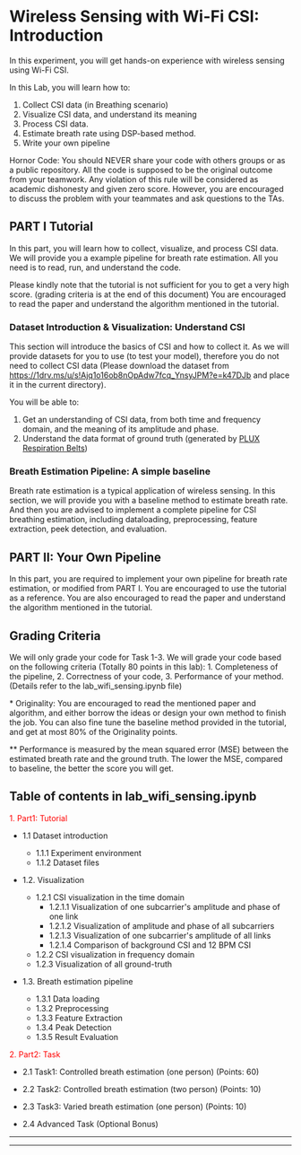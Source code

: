 # Wireless Sensing with Wi-Fi CSI: Introduction
In this experiment, you will get hands-on experience with wireless sensing using Wi-Fi CSI. 

In this Lab, you will learn how to:
1. Collect CSI data (in Breathing scenario)
2. Visualize CSI data, and understand its meaning
3. Process CSI data. 
4. Estimate breath rate using DSP-based method.
5. Write your own pipeline 

Hornor Code: You should NEVER share your code with others groups or as a public repository. All the code is supposed to be the original outcome from your teamwork. Any violation of this rule will be considered as academic dishonesty and given zero score. However, you are encouraged to discuss the problem with your teammates and ask questions to the TAs.

## PART I Tutorial
In this part, you will learn how to collect, visualize, and process CSI data. We will provide you a example pipeline for breath rate estimation. All you need is to read, run, and understand the code.

Please kindly note that the tutorial is not sufficient for you to get a very high score. (grading criteria is at the end of this document) You are encouraged to read the paper and understand the algorithm mentioned in the tutorial.

### Dataset Introduction & Visualization: Understand CSI
This section will introduce the basics of CSI and how to collect it. As we will provide datasets for you to use (to test your model), therefore you do not need to collect CSI data (Please download the dataset from https://1drv.ms/u/s!Ajq1o16ob8nOpAdw7fcq_YnsyJPM?e=k47DJb and place it in the current directory).

You will be able to:
1. Get an understanding of CSI data, from both time and frequency domain, and the meaning of its amplitude and phase.
2. Understand the data format of ground truth (generated by [PLUX Respiration Belts](https://www.pluxbiosignals.com/products/respiration-pzt?pr_prod_strat=description&pr_rec_id=d40111e64&pr_rec_pid=7026938871999&pr_ref_pid=7030319186111&pr_seq=uniform))

### Breath Estimation Pipeline: A simple baseline
Breath rate estimation is a typical application of wireless sensing. In this section, we will provide you with a baseline method to estimate breath rate. And then you are advised to implement a complete pipeline for CSI breathing estimation, including dataloading, preprocessing, feature extraction, peek detection, and evaluation.


## PART II: Your Own Pipeline
In this part, you are required to implement your own pipeline for breath rate estimation, or modified from PART I. You are encouraged to use the tutorial as a reference. You are also encouraged to read the paper and understand the algorithm mentioned in the tutorial.

## Grading Criteria

We will only grade your code for Task 1-3.
We will grade your code based on the following criteria (Totally 80 points in this lab): 1. Completeness of the pipeline,  2. Correctness of your code, 3. Performance of your method. (Details refer to the lab_wifi_sensing.ipynb file)

\* Originality: You are encouraged to read the mentioned paper and algorithm, and either borrow the ideas or design your own method to finish the job. You can also fine tune the baseline method provided in the tutorial, and get at most 80% of the Originality points.

\*\* Performance is measured by the mean squared error (MSE) between the estimated breath rate and the ground truth. The lower the MSE, compared to baseline, the better the score you will get.

## Table of contents in lab_wifi_sensing.ipynb

<font color=red>1. Part1: Tutorial</font>
 - 1.1 Dataset introduction
   - 1.1.1 Experiment environment
   - 1.1.2 Dataset files



- 1.2. Visualization
  - 1.2.1 CSI visualization in the time domain
      - 1.2.1.1 Visualization of one subcarrier's amplitude and phase of one link
      - 1.2.1.2 Visualization of amplitude and phase of all subcarriers
      - 1.2.1.3 Visualization of one subcarrier's amplitude of all links
      - 1.2.1.4 Comparison of background CSI and 12 BPM CSI
  - 1.2.2 CSI visualization in frequency domain
  - 1.2.3 Visualization of all ground-truth
  
- 1.3. Breath estimation pipeline
  - 1.3.1 Data loading
  - 1.3.2 Preprocessing
  - 1.3.3 Feature Extraction
  - 1.3.4 Peak Detection
  - 1.3.5 Result Evaluation

<font color=red>2. Part2: Task</font>
- 2.1 Task1: Controlled breath estimation (one person) (Points: 60)

- 2.2 Task2: Controlled breath estimation (two person) (Points: 10)

- 2.3 Task3: Varied breath estimation (one person) (Points: 10)

- 2.4 Advanced Task (Optional Bonus)

---
---
